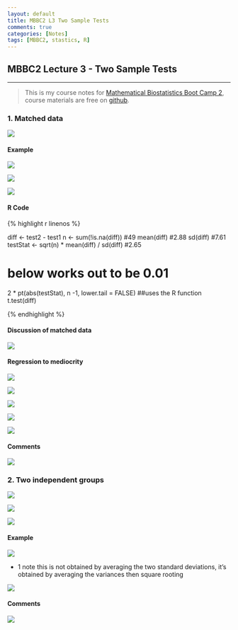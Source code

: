 ```yaml
---
layout: default
title: MBBC2 L3 Two Sample Tests
comments: true
categories: [Notes]
tags: [MBBC2, stastics, R]
---
```


## MBBC2 Lecture 3 - Two Sample Tests
---

>This is my course notes for [Mathematical Biostatistics Boot Camp 2](https://www.coursera.org/learn/biostatistics-2/home/welcome), course materials are free on [github](https://github.com/bcaffo/MathematicsBiostatisticsBootCamp2).


### 1. Matched data

![](/images/MBBC2_L3/1.png)

#### Example 

![](/images/MBBC2_L3/2.png)

![](/images/MBBC2_L3/3.png)

![](/images/MBBC2_L3/4.png)


#### R Code

{% highlight r linenos %}

diff <- test2 - test1
n <- sum(!is.na(diff)) #49
mean(diff) #2.88
sd(diff) #7.61
testStat <- sqrt(n) * mean(diff) / sd(diff) #2.65
# below works out to be 0.01
2 * pt(abs(testStat), n -1, lower.tail = FALSE)
##uses the R function
t.test(diff)

{% endhighlight %}

#### Discussion of matched data

![](/images/MBBC2_L3/5.png)


#### Regression to mediocrity

![](/images/MBBC2_L3/6.png)

![](/images/MBBC2_L3/7.png)

![](/images/MBBC2_L3/8.png)

![](/images/MBBC2_L3/9.png)

![](/images/MBBC2_L3/10.png)

#### Comments

![](/images/MBBC2_L3/11.png)


### 2. Two independent groups

![](/images/MBBC2_L3/12.png)

![](/images/MBBC2_L3/13.png)

![](/images/MBBC2_L3/14.png)

#### Example

![](/images/MBBC2_L3/15.png)

 * 1 note this is not obtained by averaging the two standard deviations, it’s obtained by averaging the variances then square rooting
 
![](/images/MBBC2_L3/16.png)

#### Comments

![](/images/MBBC2_L3/17.png)
